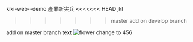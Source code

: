 kiki-web--demo
產業新尖兵
<<<<<<< HEAD
jkl
>>>>>>> master
add on develop branch


add on master branch text
![flower](./image/flower.jpg)
 change to 456